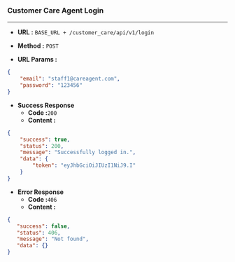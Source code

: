 ### Customer Care Agent Login
___

* **URL :** `BASE_URL + /customer_care/api/v1/login`

* **Method :** `POST`

* **URL Params :**

```json
{
    "email": "staff1@careagent.com",
    "password": "123456"
}
```
* **Success Response**
  * **Code :**`200`
  * **Content :**
```json
{
    "success": true,
    "status": 200,
    "message": "Successfully logged in.",
    "data": {
        "token": "eyJhbGciOiJIUzI1NiJ9.I"
    }
}
```
* **Error Response**
  * **Code :**`406`
  * **Content :**
```json
{
   "success": false,
   "status": 406,
   "message": "Not found",
   "data": {}
}
```

